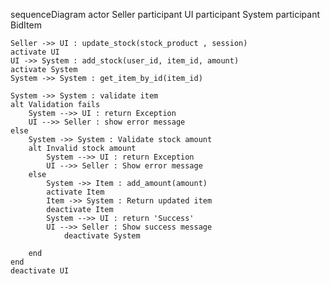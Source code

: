     
sequenceDiagram
    actor Seller
    participant UI
    participant System
    participant BidItem


    Seller ->> UI : update_stock(stock_product , session)
    activate UI
    UI ->> System : add_stock(user_id, item_id, amount)
    activate System
    System ->> System : get_item_by_id(item_id)
    
    System ->> System : validate item
    alt Validation fails
        System -->> UI : return Exception
        UI -->> Seller : show error message
    else
        System ->> System : Validate stock amount
        alt Invalid stock amount
            System -->> UI : return Exception
            UI -->> Seller : Show error message
        else
            System ->> Item : add_amount(amount)
            activate Item
            Item ->> System : Return updated item
            deactivate Item
            System -->> UI : return 'Success'
            UI -->> Seller : Show success message
                deactivate System

        end
    end
    deactivate UI